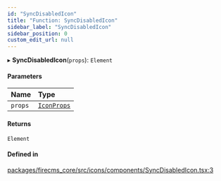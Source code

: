 ```yaml
---
id: "SyncDisabledIcon"
title: "Function: SyncDisabledIcon"
sidebar_label: "SyncDisabledIcon"
sidebar_position: 0
custom_edit_url: null
---
```


▸ **SyncDisabledIcon**(`props`): `Element`

#### Parameters

| Name | Type |
| :------ | :------ |
| `props` | [`IconProps`](../types/IconProps.md) |

#### Returns

`Element`

#### Defined in

[packages/firecms_core/src/icons/components/SyncDisabledIcon.tsx:3](https://github.com/FireCMSco/firecms/blob/d45f3739/packages/firecms_core/src/icons/components/SyncDisabledIcon.tsx#L3)
